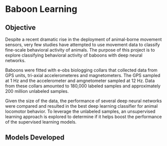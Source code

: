 # Baboon Learning

## Objective

Despite a recent dramatic rise in the deployment of animal-borne movement sensors, very few studies have attempted to use movement data to classify fine-scale behavioral activity of animals. The purpose of this project is to explore classifying behavioral activity of baboons with deep neural networks. 

Baboons were fitted with e-obs biologging collars that collected data from GPS units, tri-axial accelerometeres and magnetometers. The GPS sampled at 1 Hz and the accelerometer and amgnetometer sampled at 12 Hz. Data from these collars amounted to 180,000 labeled samples and approximately 200 million unlabeled samples. 

Given the size of the data, the performance of several deep neural networks were compared and resulted in the best deep learning classifier for animal locomotor behavior. To leverage the unlabeled samples, an unsupervised learning approach is explored to determine if it helps boost the performance of the supervised learning models. 


## Models Developed


